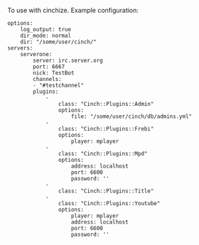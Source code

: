 To use with cinchize.
Example configuration:

	options:
		log_output: true
		dir_mode: normal
		dir: "/some/user/cinch/"
	servers:
		serverone:
			server: irc.server.org
			port: 6667
			nick: TestBot
			channels:
			- "#testchannel"
			plugins:
				-
					class: "Cinch::Plugins::Admin"
					options:
						file: "/some/user/cinch/db/admins.yml"
				-
					class: "Cinch::Plugins::Frebi"
					options:
					  	player: mplayer
				-
					class: "Cinch::Plugins::Mpd"
					options:
						address: localhost
						port: 6600
						password: ''
				-
					class: "Cinch::Plugins::Title"
				-
					class: "Cinch::Plugins::Youtube"
					options:
						player: mplayer
						address: localhost
						port: 6600
						password: ''
